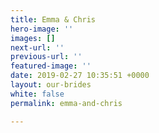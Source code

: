 ```yaml
---
title: Emma & Chris
hero-image: ''
images: []
next-url: ''
previous-url: ''
featured-image: ''
date: 2019-02-27 10:35:51 +0000
layout: our-brides
white: false
permalink: emma-and-chris

---
```

